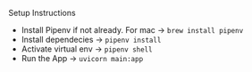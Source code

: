 Setup Instructions
- Install Pipenv if not already. For mac -> ```brew install pipenv```
- Install dependecies -> ```pipenv install```
- Activate virtual env -> ```pipenv shell```
- Run the App -> ```uvicorn main:app```
